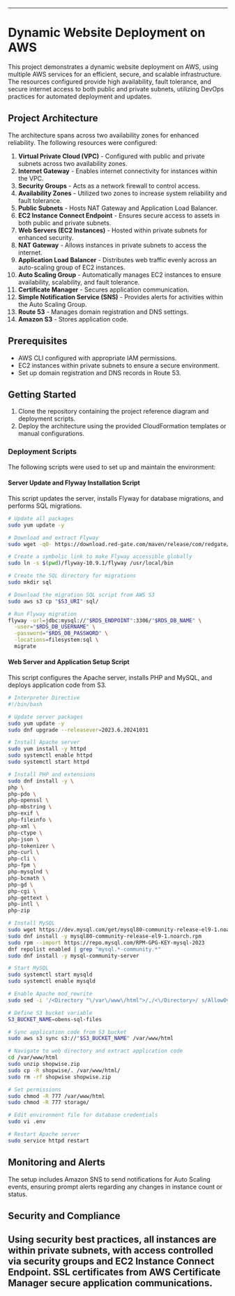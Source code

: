 
---

# Dynamic Website Deployment on AWS

This project demonstrates a dynamic website deployment on AWS, using multiple AWS services for an efficient, secure, and scalable infrastructure. The resources configured provide high availability, fault tolerance, and secure internet access to both public and private subnets, utilizing DevOps practices for automated deployment and updates.

## Project Architecture

The architecture spans across two availability zones for enhanced reliability. The following resources were configured:

1. **Virtual Private Cloud (VPC)** - Configured with public and private subnets across two availability zones.
2. **Internet Gateway** - Enables internet connectivity for instances within the VPC.
3. **Security Groups** - Acts as a network firewall to control access.
4. **Availability Zones** - Utilized two zones to increase system reliability and fault tolerance.
5. **Public Subnets** - Hosts NAT Gateway and Application Load Balancer.
6. **EC2 Instance Connect Endpoint** - Ensures secure access to assets in both public and private subnets.
7. **Web Servers (EC2 Instances)** - Hosted within private subnets for enhanced security.
8. **NAT Gateway** - Allows instances in private subnets to access the internet.
9. **Application Load Balancer** - Distributes web traffic evenly across an auto-scaling group of EC2 instances.
10. **Auto Scaling Group** - Automatically manages EC2 instances to ensure availability, scalability, and fault tolerance.
11. **Certificate Manager** - Secures application communication.
12. **Simple Notification Service (SNS)** - Provides alerts for activities within the Auto Scaling Group.
13. **Route 53** - Manages domain registration and DNS settings.
14. **Amazon S3** - Stores application code.

## Prerequisites

- AWS CLI configured with appropriate IAM permissions.
- EC2 instances within private subnets to ensure a secure environment.
- Set up domain registration and DNS records in Route 53.

## Getting Started

1. Clone the repository containing the project reference diagram and deployment scripts.
2. Deploy the architecture using the provided CloudFormation templates or manual configurations.

### Deployment Scripts

The following scripts were used to set up and maintain the environment:

#### Server Update and Flyway Installation Script

This script updates the server, installs Flyway for database migrations, and performs SQL migrations.

```bash
# Update all packages
sudo yum update -y

# Download and extract Flyway
sudo wget -qO- https://download.red-gate.com/maven/release/com/redgate/flyway/flyway-commandline/10.9.1/flyway-commandline-10.9.1-linux-x64.tar.gz | tar -xvz

# Create a symbolic link to make Flyway accessible globally
sudo ln -s $(pwd)/flyway-10.9.1/flyway /usr/local/bin

# Create the SQL directory for migrations
sudo mkdir sql

# Download the migration SQL script from AWS S3
sudo aws s3 cp "$S3_URI" sql/

# Run Flyway migration
flyway -url=jdbc:mysql://"$RDS_ENDPOINT":3306/"$RDS_DB_NAME" \
  -user="$RDS_DB_USERNAME" \
  -password="$RDS_DB_PASSWORD" \
  -locations=filesystem:sql \
  migrate
```

#### Web Server and Application Setup Script

This script configures the Apache server, installs PHP and MySQL, and deploys application code from S3.

```bash
# Interpreter Directive
#!/bin/bash

# Update server packages
sudo yum update -y
sudo dnf upgrade --releasever=2023.6.20241031

# Install Apache server
sudo yum install -y httpd
sudo systemctl enable httpd
sudo systemctl start httpd

# Install PHP and extensions
sudo dnf install -y \
php \
php-pdo \
php-openssl \
php-mbstring \
php-exif \
php-fileinfo \
php-xml \
php-ctype \
php-json \
php-tokenizer \
php-curl \
php-cli \
php-fpm \
php-mysqlnd \
php-bcmath \
php-gd \
php-cgi \
php-gettext \
php-intl \
php-zip

# Install MySQL
sudo wget https://dev.mysql.com/get/mysql80-community-release-el9-1.noarch.rpm
sudo dnf install -y mysql80-community-release-el9-1.noarch.rpm
sudo rpm --import https://repo.mysql.com/RPM-GPG-KEY-mysql-2023
dnf repolist enabled | grep "mysql.*-community.*"
sudo dnf install -y mysql-community-server

# Start MySQL
sudo systemctl start mysqld
sudo systemctl enable mysqld

# Enable Apache mod_rewrite
sudo sed -i '/<Directory "\/var\/www\/html">/,/<\/Directory>/ s/AllowOverride None/AllowOverride All/' /etc/httpd/conf/httpd.conf

# Define S3 bucket variable
S3_BUCKET_NAME=obens-sql-files

# Sync application code from S3 bucket
sudo aws s3 sync s3://"$S3_BUCKET_NAME" /var/www/html

# Navigate to web directory and extract application code
cd /var/www/html
sudo unzip shopwise.zip
sudo cp -R shopwise/. /var/www/html/
sudo rm -rf shopwise shopwise.zip

# Set permissions
sudo chmod -R 777 /var/www/html
sudo chmod -R 777 storage/

# Edit environment file for database credentials
sudo vi .env

# Restart Apache server
sudo service httpd restart
```

## Monitoring and Alerts

The setup includes Amazon SNS to send notifications for Auto Scaling events, ensuring prompt alerts regarding any changes in instance count or status.

## Security and Compliance

Using security best practices, all instances are within private subnets, with access controlled via security groups and EC2 Instance Connect Endpoint. SSL certificates from AWS Certificate Manager secure application communications.
--- 
